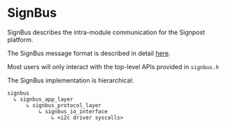 SignBus
=======

SignBus describes the intra-module communication for the Signpost platform.

The SignBus message format is described in detail [here](../../docs/MessageFormat.md).

Most users will only interact with the top-level APIs provided in `signbus.h`

The SignBus implementation is hierarchical:

    signbus
      ↳ signbus_app_layer
          ↳ signbus_protocol_layer
              ↳ signbus_io_interface
                  ↳ <i2c driver syscalls>

